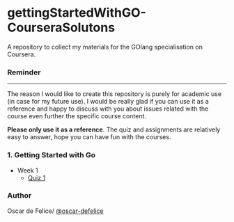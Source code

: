 # gettingStartedWithGO-CourseraSolutons
A repository to collect my materials for the GOlang specialisation on Coursera. 

### Reminder
-------------------
The reason I would like to create this repository is purely for academic use (in case for my future use). 
I would be really glad if you can use it as a reference and happy to discuss with you about issues related with the course even further the specific course content. 

**Please only use it as a reference**. The quiz and assignments are relatively easy to answer, hope you can have fun with the courses.  


### 1. Getting Started with Go
* Week 1
	* [Quiz 1]()
	

### Author
Oscar de Felice/ [@oscar-defelice](https://github.com/oscar-defelice)
